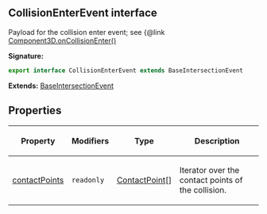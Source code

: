 
## CollisionEnterEvent interface

Payload for the collision enter event; see {@<!-- -->link [Component3D.onCollisionEnter()](/reference/component3d/oncollisionenter.md)

**Signature:**

```typescript
export interface CollisionEnterEvent extends BaseIntersectionEvent 
```
**Extends:** [BaseIntersectionEvent](/reference/baseintersectionevent.md)

## Properties

<table><thead><tr><th>

Property


</th><th>

Modifiers


</th><th>

Type


</th><th>

Description


</th></tr></thead>
<tbody><tr><td>

[contactPoints](/reference/collisionenterevent/contactpoints.md)


</td><td>

`readonly`


</td><td>

[ContactPoint](/reference/contactpoint.md)<!-- -->\[\]


</td><td>

Iterator over the contact points of the collision.


</td></tr>
</tbody></table>
